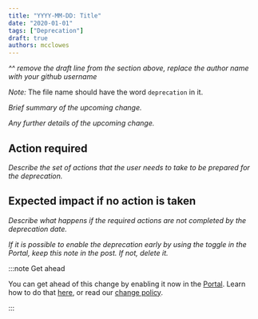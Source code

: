 ```yaml
---
title: "YYYY-MM-DD: Title"
date: "2020-01-01"
tags: ["Deprecation"]
draft: true
authors: mcclowes
---
```

_^^ remove the draft line from the section above, replace the author name with your github username_

_Note:_ The file name should have the word `deprecation` in it.

_Brief summary of the upcoming change._

<!--truncate-->

_Any further details of the upcoming change._

## Action required

_Describe the set of actions that the user needs to take to be prepared for the deprecation._

## Expected impact if no action is taken

_Describe what happens if the required actions are not completed by the deprecation date._ 

_If it is possible to enable the deprecation early by using the toggle in the Portal, keep this note in the post. If not, delete it._

:::note Get ahead

You can get ahead of this change by enabling it now in the [Portal](https://app.codat.io/developers/api-deprecations). Learn how to do that [here](https://docs.codat.io/configure/portal/developers), or read our [change policy](https://docs.codat.io/using-the-api/change-policy).

:::